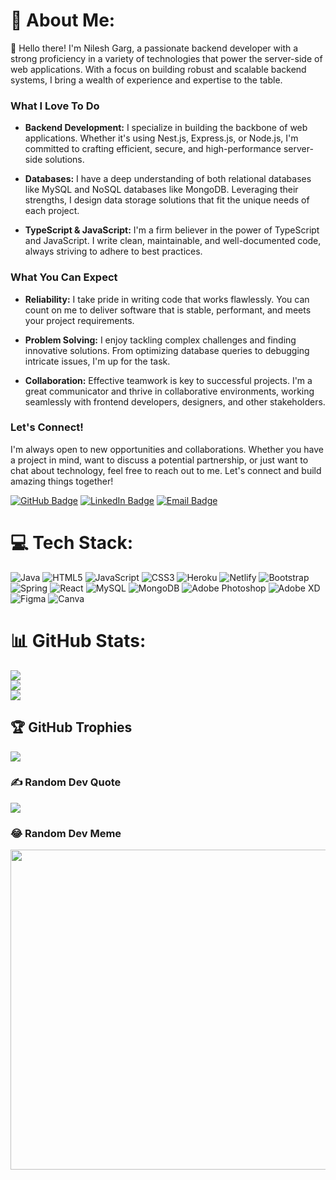 # 💫 About Me:

👋 Hello there! I'm Nilesh Garg, a passionate backend developer with a strong proficiency in a variety of technologies that power the server-side of web applications. With a focus on building robust and scalable backend systems, I bring a wealth of experience and expertise to the table.

### What I Love To Do

- **Backend Development:** I specialize in building the backbone of web applications. Whether it's using Nest.js, Express.js, or Node.js, I'm committed to crafting efficient, secure, and high-performance server-side solutions.

- **Databases:** I have a deep understanding of both relational databases like MySQL and NoSQL databases like MongoDB. Leveraging their strengths, I design data storage solutions that fit the unique needs of each project.

- **TypeScript & JavaScript:** I'm a firm believer in the power of TypeScript and JavaScript. I write clean, maintainable, and well-documented code, always striving to adhere to best practices.

### What You Can Expect

- **Reliability:** I take pride in writing code that works flawlessly. You can count on me to deliver software that is stable, performant, and meets your project requirements.

- **Problem Solving:** I enjoy tackling complex challenges and finding innovative solutions. From optimizing database queries to debugging intricate issues, I'm up for the task.

- **Collaboration:** Effective teamwork is key to successful projects. I'm a great communicator and thrive in collaborative environments, working seamlessly with frontend developers, designers, and other stakeholders.

### Let's Connect!

I'm always open to new opportunities and collaborations. Whether you have a project in mind, want to discuss a potential partnership, or just want to chat about technology, feel free to reach out to me. Let's connect and build amazing things together!

[![GitHub Badge](https://img.shields.io/badge/GitHub-nileshgarg0023-181717?style=for-the-badge&logo=github)](https://github.com/nileshgarg0023)
[![LinkedIn Badge](https://img.shields.io/badge/LinkedIn-nilesh-garg-0077B5?style=for-the-badge&logo=linkedin)](https://linkedin.com/in/nilesh-garg-b645a7189)
[![Email Badge](https://img.shields.io/badge/Email-nileshgarg0023@gmail.com-D14836?style=for-the-badge&logo=gmail&logoColor=white)](mailto:nileshgarg0023@gmail.com)



# 💻 Tech Stack:
![Java](https://img.shields.io/badge/java-%23ED8B00.svg?style=for-the-badge&logo=java&logoColor=white) ![HTML5](https://img.shields.io/badge/html5-%23E34F26.svg?style=for-the-badge&logo=html5&logoColor=white) ![JavaScript](https://img.shields.io/badge/javascript-%23323330.svg?style=for-the-badge&logo=javascript&logoColor=%23F7DF1E) ![CSS3](https://img.shields.io/badge/css3-%231572B6.svg?style=for-the-badge&logo=css3&logoColor=white) ![Heroku](https://img.shields.io/badge/heroku-%23430098.svg?style=for-the-badge&logo=heroku&logoColor=white) ![Netlify](https://img.shields.io/badge/netlify-%23000000.svg?style=for-the-badge&logo=netlify&logoColor=#00C7B7) ![Bootstrap](https://img.shields.io/badge/bootstrap-%23563D7C.svg?style=for-the-badge&logo=bootstrap&logoColor=white) ![Spring](https://img.shields.io/badge/spring-%236DB33F.svg?style=for-the-badge&logo=spring&logoColor=white) ![React](https://img.shields.io/badge/react-%2320232a.svg?style=for-the-badge&logo=react&logoColor=%2361DAFB) ![MySQL](https://img.shields.io/badge/mysql-%2300f.svg?style=for-the-badge&logo=mysql&logoColor=white) ![MongoDB](https://img.shields.io/badge/MongoDB-%234ea94b.svg?style=for-the-badge&logo=mongodb&logoColor=white) ![Adobe Photoshop](https://img.shields.io/badge/adobephotoshop-%2331A8FF.svg?style=for-the-badge&logo=adobephotoshop&logoColor=white) ![Adobe XD](https://img.shields.io/badge/Adobe%20XD-470137?style=for-the-badge&logo=Adobe%20XD&logoColor=#FF61F6) 	![Figma](https://img.shields.io/badge/figma-%23F24E1E.svg?style=for-the-badge&logo=figma&logoColor=white) ![Canva](https://img.shields.io/badge/Canva-%2300C4CC.svg?style=for-the-badge&logo=Canva&logoColor=white)
# 📊 GitHub Stats:
![](https://github-readme-stats.vercel.app/api?username=nileshgarg0023&theme=dark&hide_border=false&include_all_commits=true&count_private=false)<br/>
![](https://github-readme-streak-stats.herokuapp.com/?user=nileshgarg0023&theme=dark&hide_border=false)<br/>
![](https://github-readme-stats.vercel.app/api/top-langs/?username=nileshgarg0023&theme=dark&hide_border=false&include_all_commits=false&count_private=false&layout=compact)

## 🏆 GitHub Trophies
![](https://github-profile-trophy.vercel.app/?username=nileshgarg0023&theme=radical&no-frame=false&no-bg=true&margin-w=4)

### ✍️ Random Dev Quote
![](https://quotes-github-readme.vercel.app/api?type=horizontal&theme=radical)

### 😂 Random Dev Meme
<img src="https://random-memer.herokuapp.com/" width="512px"/>
